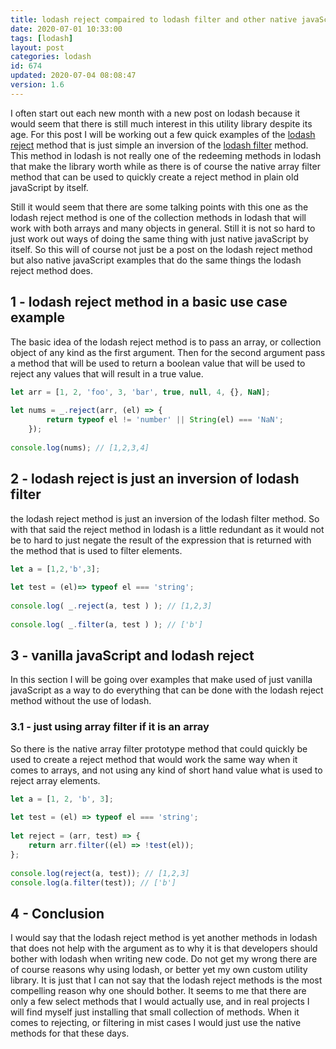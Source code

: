 ```yaml
---
title: lodash reject compaired to lodash filter and other native javaScript options
date: 2020-07-01 10:33:00
tags: [lodash]
layout: post
categories: lodash
id: 674
updated: 2020-07-04 08:08:47
version: 1.6
---
```


I often start out each new month with a new post on lodash because it would seem that there is still much interest in this utility library despite its age. For this post I will be working out a few quick examples of the [lodash reject](https://lodash.com/docs/4.17.15#reject) method that is just simple an inversion of the [lodash filter](/2018/05/18/lodash_filter/) method. This method in lodash is not really one of the redeeming methods in lodash that make the library worth while as there is of course the native array filter method that can be used to quickly create a reject method in plain old javaScript by itself.

Still it would seem that there are some talking points with this one as the lodash reject method is one of the collection methods in lodash that will work with both arrays and many objects in general. Still it is not so hard to just work out ways of doing the same thing with just native javaScript by itself. So this will of course not just be a post on the lodash reject method but also native javaScript examples that do the same things the lodash reject method does. 

<!-- more -->


## 1 - lodash reject method in a basic use case example

The basic idea of the lodash reject method is to pass an array, or collection object of any kind as the first argument. Then for the second argument pass a method that will be used to return a boolean value that will be used to reject any values that will result in a true value.

```js
let arr = [1, 2, 'foo', 3, 'bar', true, null, 4, {}, NaN];
 
let nums = _.reject(arr, (el) => {
        return typeof el != 'number' || String(el) === 'NaN';
    });
 
console.log(nums); // [1,2,3,4]
```

## 2 - lodash reject is just an inversion of lodash filter

the lodash reject method is just an inversion of the lodash filter method. So with that said the reject method in lodash is a little redundant as it would not be to hard to just negate the result of the expression that is returned with the method that is used to filter elements.

```js
let a = [1,2,'b',3];
 
let test = (el)=> typeof el === 'string';
 
console.log( _.reject(a, test ) ); // [1,2,3]
 
console.log( _.filter(a, test ) ); // ['b']
```

## 3 - vanilla javaScript and lodash reject

In this section I will be going over examples that make used of just vanilla javaScript as a way to do everything that can be done with the lodash reject method without the use of lodash.

### 3.1 - just using array filter if it is an array

So there is the native array filter prototype method that could quickly be used to create a reject method that would work the same way when it comes to arrays, and not using any kind of short hand value what is used to reject array elements.

```js
let a = [1, 2, 'b', 3];
 
let test = (el) => typeof el === 'string';
 
let reject = (arr, test) => {
    return arr.filter((el) => !test(el));
};
 
console.log(reject(a, test)); // [1,2,3]
console.log(a.filter(test)); // ['b']
```

## 4 - Conclusion

I would say that the lodash reject method is yet another methods in lodash that does not help with the argument as to why it is that developers should bother with lodash when writing new code. Do not get my wrong there are of course reasons why using lodash, or better yet my own custom utility library. It is just that I can not say that the lodash reject methods is the most compelling reason why one should bother. It seems to me that there are only a few select methods that I would actually use, and in real projects I will find myself just installing that small collection of methods. When it comes to rejecting, or filtering in mist cases I would just use the native methods for that these days.